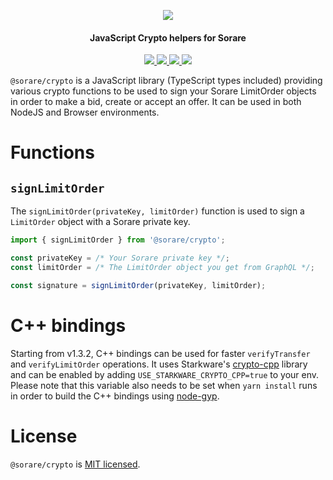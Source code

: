 <!-- logo -->
<p align="center">
  <img src="logo.png">
</p>

<!-- tag line -->
<h4 align='center'>JavaScript Crypto helpers for Sorare</h4>

<!-- primary badges -->
<p align="center">
  <a href="https://www.typescriptlang.org/">
    <img src='https://badges.aleen42.com/src/typescript.svg' />
  </a>
  <a href="https://www.npmjs.com/package/@sorare/crypto">
    <img src='https://img.shields.io/npm/v/@sorare/crypto' />
  </a>
  <a href="https://github.com/sorare/crypto/actions/workflows/node.js.yml">
    <img src='https://github.com/sorare/crypto/actions/workflows/node.js.yml/badge.svg' />
  </a>
  <a href="https://starkware.co/">
    <img src="https://img.shields.io/badge/powered_by-StarkWare-navy">
  </a>
</p>

`@sorare/crypto` is a JavaScript library (TypeScript types included) providing various crypto functions to be used to sign your Sorare LimitOrder objects in order to make a bid, create or accept an offer. It can be used in both NodeJS and Browser environments.

# Functions

## `signLimitOrder`

The `signLimitOrder(privateKey, limitOrder)` function is used to sign a `LimitOrder` object with a Sorare private key.

```ts
import { signLimitOrder } from '@sorare/crypto';

const privateKey = /* Your Sorare private key */;
const limitOrder = /* The LimitOrder object you get from GraphQL */;

const signature = signLimitOrder(privateKey, limitOrder);
```

# C++ bindings

Starting from v1.3.2, C++ bindings can be used for faster `verifyTransfer` and `verifyLimitOrder` operations. It uses Starkware's [crypto-cpp](https://github.com/starkware-libs/crypto-cpp) library and can be enabled by adding `USE_STARKWARE_CRYPTO_CPP=true` to your env. Please note that this variable also needs to be set when `yarn install` runs in order to build the C++ bindings using [node-gyp](https://github.com/nodejs/node-gyp).

# License

`@sorare/crypto` is [MIT licensed](LICENSE).

